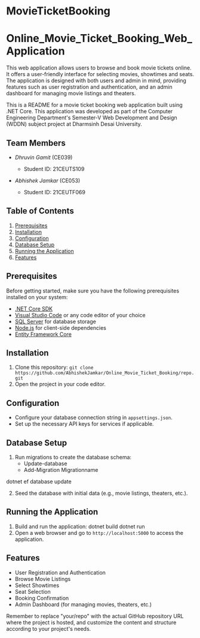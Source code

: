 # MovieTicketBooking

# Online_Movie_Ticket_Booking_Web_Application
This web application allows users to browse and book movie tickets online. It offers a user-friendly interface for selecting movies, showtimes and seats. The application is designed with both users and admin in mind, providing features such as user registration and authentication, and an admin dashboard for managing movie listings and theaters.

This is a README for a movie ticket booking web application built using .NET Core. This application was developed as part of the Computer Engineering Department's Semester-V Web Development and Design (WDDN) subject project at Dharmsinh Desai University.

## Team Members
- *Dhruvin Gamit* (CE039)
  - Student ID: 21CEUTS109

- *Abhishek Jamkar* (CE053)
  - Student ID: 21CEUTF069

## Table of Contents
1. [Prerequisites](#prerequisites)
2. [Installation](#installation)
3. [Configuration](#configuration)
4. [Database Setup](#database-setup)
5. [Running the Application](#running-the-application)
6. [Features](#features)

## Prerequisites
Before getting started, make sure you have the following prerequisites installed on your system:

- [.NET Core SDK](https://dotnet.microsoft.com/download)
- [Visual Studio Code](https://code.visualstudio.com/) or any code editor of your choice
- [SQL Server](https://www.microsoft.com/en-us/sql-server/sql-server-downloads) for database storage
- [Node.js](https://nodejs.org/) for client-side dependencies
- [Entity Framework Core](https://docs.microsoft.com/en-us/ef/core/)

## Installation
1. Clone this repository: `git clone https://github.com/AbhishekJamkar/Online_Movie_Ticket_Booking/repo.git`
2. Open the project in your code editor.


## Configuration
- Configure your database connection string in `appsettings.json`.
- Set up the necessary API keys for services if applicable.

## Database Setup
1. Run migrations to create the database schema:
   - Update-database
   - Add-Migration Migrationname

dotnet ef database update

2. Seed the database with initial data (e.g., movie listings, theaters, etc.).

## Running the Application
1. Build and run the application:
dotnet build
dotnet run
2. Open a web browser and go to `http://localhost:5000` to access the application.

## Features
- User Registration and Authentication
- Browse Movie Listings
- Select Showtimes
- Seat Selection
- Booking Confirmation
- Admin Dashboard (for managing movies, theaters, etc.)

Remember to replace "your/repo" with the actual GitHub repository URL where the project is hosted, and customize the content and structure according to your project's needs.
